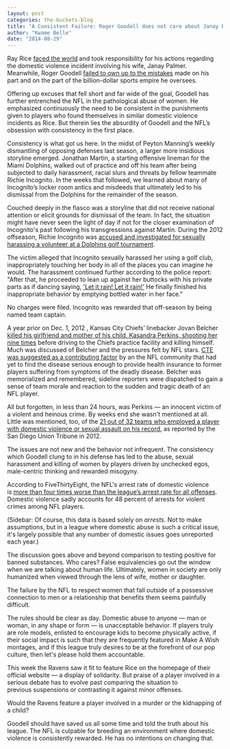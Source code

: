 ```yaml
---
layout: post
categories: the-buckets-blog
title: "A Consistent Failure: Roger Goodell does not care about Janay Palmer"
author: "Kwame Belle"
date: "2014-08-29"
---
```


Ray Rice [faced the world](http://www.cnn.com/2014/07/31/us/baltimore-ray-rice-statement/) and took responsibility for his actions regarding the domestic violence incident involving his wife, Janay Palmer. Meanwhile, Roger Goodell [failed to own up to the mistakes](http://www.nytimes.com/2014/08/02/sports/football/roger-goodell-defends-his-two-game-suspension-of-ray-rice.html) made on his part and on the part of the billion-dollar sports empire he oversees.

Offering up excuses that fell short and far wide of the goal, Goodell has further entrenched the NFL in the pathological abuse of women. He emphasized continuously the need to be consistent in the punishments given to players who found themselves in similar domestic violence incidents as Rice. But therein lies the absurdity of Goodell and the NFL’s obsession with consistency in the first place.

Consistency is what got us here. In the midst of Peyton Manning’s weekly dismantling of opposing defenses last season, a larger more insidious storyline emerged. Jonathan Martin, a starting offensive lineman for the Miami Dolphins, walked out of practice and off his team after being subjected to daily harassment, racial slurs and threats by fellow teammate Richie Incognito. In the weeks that followed, we learned about many of Incognito’s locker room antics and misdeeds that ultimately led to his dismissal from the Dolphins for the remainder of the season.

Couched deeply in the fiasco was a storyline that did not receive national attention or elicit grounds for dismissal of the team. In fact, the situation might have never seen the light of day if not for the closer examination of Incognito's past following his transgressions against Martin. During the 2012 offseason, Richie Incognito was [accused and investigated for sexually harassing a volunteer at a Dolphins golf tournament](http://www.sportingnews.com/nfl/story/2013-11-07/richie-incognito-sexual-harassment-golf-tournament-dolphins-jonathan-martin).

The victim alleged that Incognito sexually harassed her using a golf club, inappropriately touching her body in all of the places you can imagine he would. The harassment continued further according to the police report: "After that, he proceeded to lean up against her buttocks with his private parts as if dancing saying, ['Let it rain! Let it rain!'](http://espn.go.com/nfl/story/_/id/9944012/police-report-filed-richie-incognito-alleged-molestation-2012-no-charges) He finally finished his inappropriate behavior by emptying bottled water in her face."

No charges were filed. Incognito was rewarded that off-season by being named team captain.

A year prior on Dec. 1, 2012 , Kansas City Chiefs’ linebacker Jovan Belcher [killed his girlfriend and mother of his child, Kasandra Perkins, shooting her nine times](http://www.usatoday.com/story/sports/nfl/chiefs/2012/12/18/jovan-belcher-kansas-city-chiefs-kasandra-perkins-murder-suicide/1777359/) before driving to the Chiefs practice facility and killing himself. Much was discussed of Belcher and the pressures felt by NFL stars. [CTE was suggested as a contributing factor](http://profootballtalk.nbcsports.com/2013/12/14/jovan-belchers-body-exhumed-for-brain-examination/) by an the NFL community that had yet to find the disease serious enough to provide health insurance to former players suffering from symptoms of the deadly disease. Belcher was memorialized and remembered, sideline reporters were dispatched to gain a sense of team morale and reaction to the sudden and tragic death of an NFL player.

All but forgotten, in less than 24 hours, was Perkins — an innocent victim of a violent and heinous crime. By weeks end she wasn't mentioned at all. Little was mentioned, too, of the [21 out of 32 teams who employed a player with domestic violence or sexual assault on his record](http://www.utsandiego.com/news/2014/Jul/26/roger-goodell-nfl-canepa-sezme/), as reported by the San Diego Union Tribune in 2012.

The issues are not new and the behavior not infrequent. The consistency which Goodell clung to in his defense has led to the abuse, sexual harassment and killing of women by players driven by unchecked egos, male-centric thinking and rewarded misogyny.

According to FiveThirtyEight, the NFL's arrest rate of domestic violence is [more than four times worse than the league’s arrest rate for all offenses](http://fivethirtyeight.com/datalab/the-rate-of-domestic-violence-arrests-among-nfl-players/). Domestic violence sadly accounts for 48 percent of arrests for violent crimes among NFL players.

(Sidebar: Of course, this data is based solely on _arrests._ Not to make assumptions, but in a league where domestic abuse is such a critical issue, it's largely possible that any number of domestic issues goes unreported each year.)

The discussion goes above and beyond comparison to testing positive for banned substances. Who cares? False equivalencies go out the window when we are talking about human life. Ultimately, women in society are only humanized when viewed through the lens of wife, mother or daughter.

The failure by the NFL to respect women that fall outside of a possessive connection to men or a relationship that benefits them seems painfully difficult.

The rules should be clear as day. Domestic abuse to anyone — man or woman, in any shape or form — is unacceptable behavior. If players truly are role models, enlisted to encourage kids to become physically active, if their social impact is such that they are frequently featured in Make A Wish montages, and if this league truly desires to be at the forefront of our pop culture, then let's please hold them accountable.

This week the Ravens saw it fit to feature Rice on the homepage of their official website — a display of solidarity. But praise of a player involved in a serious debate has to evolve past comparing the situation to previous suspensions or contrasting it against minor offenses.

Would the Ravens feature a player involved in a murder or the kidnapping of a child?

Goodell should have saved us all some time and told the truth about his league. The NFL is culpable for breeding an environment where domestic violence is consistently rewarded. He has no intentions on changing that.


